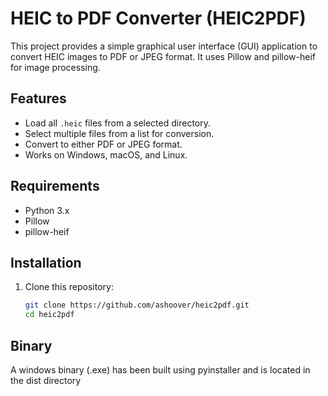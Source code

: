 # HEIC to PDF Converter (HEIC2PDF)

This project provides a simple graphical user interface (GUI) application to convert HEIC images to PDF or JPEG format. It uses Pillow and pillow-heif for image processing.

## Features

- Load all `.heic` files from a selected directory.
- Select multiple files from a list for conversion.
- Convert to either PDF or JPEG format.
- Works on Windows, macOS, and Linux.

## Requirements

- Python 3.x
- Pillow
- pillow-heif

## Installation

1. Clone this repository:

   ```bash
   git clone https://github.com/ashoover/heic2pdf.git
   cd heic2pdf

## Binary
A windows binary (.exe) has been built using pyinstaller and is located in the dist directory
